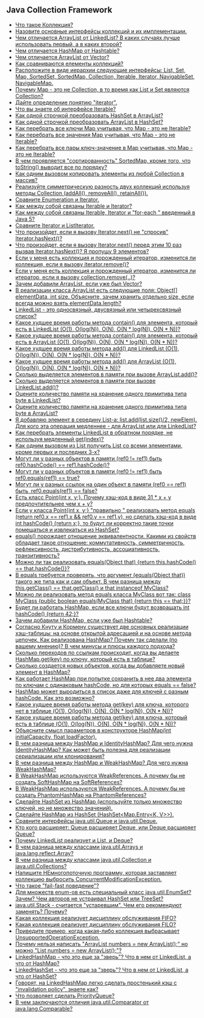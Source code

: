 ## Java Collection Framework

- <a href="">Что такое Коллекция?</a> 
- <a href="">Назовите основные интерфейсы коллекций и их имплементации.</a> 
- <a href="">Чем отличается ArrayList от LinkedList? В каких случаях лучше использовать первый, а в каких второй?</a> 
- <a href="">Чем отличается HashMap от Hashtable?</a> 
- <a href="">Чем отличается ArrayList от Vector?</a> 
- <a href="">Как сравниваются елементы коллекций?</a> 
- <a href="">Расположите в виде иерархии следующие интерфейсы: List, Set, Map, SortedSet, SortedMap, Collection, Iterable, Iterator, NavigableSet, NavigableMap.</a> 
- <a href="">Почему Map - это не Collection, в то время как List и Set являются Collection?</a> 
- <a href="">Дайте определение понятию "iterator".</a> 
- <a href="">Что вы знаете об интерфейсе Iterable?</a> 
- <a href="">Как одной строчкой преобразовать HashSet в ArrayList?</a> 
- <a href="">Как одной строчкой преобразовать ArrayList в HashSet?</a> 
- <a href="">Как перебрать все ключи Map учитывая, что Map - это не Iterable?</a> 
- <a href="">Как перебрать все значения Map учитывая, что Map - это не Iterable?</a> 
- <a href="">Как перебрать все пары ключ-значение в Map учитывая, что Map - это не Iterable?</a> 
- <a href="">В чем проявляется "сортированность" SortedMap, кроме того, что toString() выводит все по порядку?</a> 
- <a href="">Как одним вызовом копировать элементы из любой Collection в массив?</a> 
- <a href="">Реализуйте симметрическую разность двух коллекций используя методы Collection (addAll(), removeAll(), retainAll()).</a> 
- <a href="">Сравните Enumeration и Iterator.</a> 
- <a href="">Как между собой связаны Iterable и Iterator?</a> 
- <a href="">Как между собой связаны Iterable, Iterator и "for-each " введенный в Java 5?</a> 
- <a href="">Сравните Iterator и ListIterator.</a> 
- <a href="">Что произойдет, если я вызову Iterator.next() не "спросив" Iterator.hasNext()?</a> 
- <a href="">Что произойдет, если я вызову Iterator.next() перед этим 10 раз вызвав Iterator.hasNext()? Я пропущу 9 элементов?</a> 
- <a href="">Если у меня есть коллекция и порожденный итератор, изменится ли коллекция, если я вызову iterator.remove()?</a> 
- <a href="">Если у меня есть коллекция и порожденный итератор, изменится ли итератор, если я вызову collection.remove(..)?</a> 
- <a href="">Зачем добавили ArrayList, если уже был Vector?</a> 
- <a href="">В реализации класса ArrayList есть следующие поля: Object[] elementData, int size. Объясните, зачем хранить отдельно size, если всегда можно взять elementData.length?</a> 
- <a href="">LinkedList - это односвязный, двусвязный или четырехсвязный список?</a> 
- <a href="">Какое худшее время работы метода contain() для элемента, который есть в LinkedList (O(1), O(log(N)), O(N), O(N * log(N)), O(N * N))?</a> 
- <a href="">Какое худшее время работы метода contain() для элемента, который есть в ArrayList (O(1), O(log(N)), O(N), O(N * log(N)), O(N * N))?</a> 
- <a href="">Какое худшее время работы метода add() для LinkedList (O(1), O(log(N)), O(N), O(N * log(N)), O(N * N))?</a> 
- <a href="">Какое худшее время работы метода add() для ArrayList (O(1), O(log(N)), O(N), O(N * log(N)), O(N * N))?</a> 
- <a href="">Сколько выделяется элементов в памяти при вызове ArrayList.add()?</a> 
- <a href="">Сколько выделяется элементов в памяти при вызове LinkedList.add()?</a> 
- <a href="">Оцените количество памяти на хранение одного примитива типа byte в LinkedList?</a> 
- <a href="">Оцените количество памяти на хранение одного примитива типа byte в ArrayList?</a> 
- <a href="">Я добавляю элемент в середину List-а: list.add(list.size()/2, newElem). Для кого эта операция медленнее - для ArrayList или для LinkedList?</a> 
- <a href="">Как перебрать элементы LinkedList в обратном порядке, не используя медленный get(index)?</a> 
- <a href="">Как одним вызовом из List получить List со всеми элементами, кроме первых и последних 3-х?</a> 
- <a href="">Могут ли у разных объектов в памяти (ref0 != ref1) быть ref0.hashCode() == ref1.hashCode()?</a> 
- <a href="">Могут ли у разных объектов в памяти (ref0 != ref1) быть ref0.equals(ref1) == true?</a> 
- <a href="">Могут ли у разных ссылок на один объект в памяти (ref0 == ref1) быть &nbsp;ref0.equals(ref1) == false?</a> 
- <a href="">Есть класс Point{int x, y;}. Почему хэш-код в виде 31 * x + y предпочтительнее чем x + y?</a> 
- <a href="">Если у класса Point{int x, y;} "правильно " реализовать метод equals (return ref0.x == ref1.x && ref0.y == ref1.y), но сделать хэш-код в виде int hashCode() {return x;}, то будут ли корректно такие точки помещаться и извлекаться из HashSet?</a> 
- <a href="">equals() порождает отношение эквивалентности. Какими из свойств обладает такое отношение: коммутативность, симметричность, рефлексивность, дистрибутивность, ассоциативность, транзитивность?</a> 
- <a href="">Можно ли так реализовать equals(Object that) {return this.hashCode() == that.hashCode()}?</a> 
- <a href="">В equals требуется проверять, что аргумент (equals(Object that)) такого же типа как и сам объект. В чем разница между this.getClass() == that.getClass() и that instanceof MyClass?</a> 
- <a href="">Можно ли реализовать метод equals класса MyClass вот так: class MyClass {public boolean equals(MyClass that) {return this == that;}}?</a> 
- <a href="">Будет ли работать HashMap, если все ключи будут возвращать int hashCode() {return 42;}?</a> 
- <a href="">Зачем добавили HashMap, если уже был Hashtable?</a> 
- <a href="">Согласно Кнуту и Кормену существует две основных реализации хэш-таблицы: на основе открытой адресацией и на основе метода цепочек. Как реализована HashMap? Почему так сделали (по вашему мнению)? В чем минусы и плюсы каждого подхода?</a> 
- <a href="">Сколько переходов по ссылкам происходит, когда вы делаете HashMap.get(key) по ключу, который есть в таблице?</a> 
- <a href="">Сколько создается новых объектов, когда вы добавляете новый элемент в HashMap?</a> 
- <a href="">Как работает HashMap при попытке сохранить в нее два элемента по ключам с одинаковым hashCode, но для которых equals == false?</a> 
- <a href="">HashMap может выродиться в список даже для ключей с разным hashCode. Как это возможно?</a> 
- <a href="">Какое худшее время работы метода get(key) для ключа, которого нет в таблице (O(1), O(log(N)), O(N), O(N * log(N)), O(N * N))?</a> 
- <a href="">Какое худшее время работы метода get(key) для ключа, который есть в таблице (O(1), O(log(N)), O(N), O(N * log(N)), O(N * N))?</a> 
- <a href="">Объясните смысл параметров в конструкторе HashMap(int initialCapacity, float loadFactor).</a> 
- <a href="">В чем разница между HashMap и IdentityHashMap? Для чего нужна IdentityHashMap? Как может быть полезна для реализации сериализации или клонирования?</a> 
- <a href="">В чем разница между HashMap и WeakHashMap? Для чего нужна WeakHashMap?</a> 
- <a href="">В WeakHashMap используются WeakReferences. А почему бы не создать SoftHashMap на SoftReferences?</a> 
- <a href="">В WeakHashMap используются WeakReferences. А почему бы не создать PhantomHashMap на PhantomReferences?</a> 
- <a href="">Сделайте HashSet из HashMap (используйте только множество ключей, но не множество значений).</a> 
- <a href="">Сделайте HashMap из HashSet (HashSet<Map.Entry<K, V>>).</a> 
- <a href="">Сравните интерфейсы java.util.Queue и java.util.Deque.</a> 
- <a href="">Кто кого расширяет: Queue расширяет Deque, или Deque расширяет Queue?</a> 
- <a href="">Почему LinkedList реализует и List, и Deque?</a> 
- <a href="">В чем разница между классами java.util.Arrays и java.lang.reflect.Array?</a> 
- <a href="">В чем разница между классами java.util.Collection и java.util.Collections?</a> 
- <a href="">Напишите НЕмногопоточную программу, которая заставляет коллекцию выбросить ConcurrentModificationException.</a> 
- <a href="">Что такое "fail-fast поведение"?</a> 
- <a href="">Для множеств еnum-ов есть специальный класс java.util.EnumSet? Зачем? Чем авторов не устраивал HashSet или TreeSet?</a> 
- <a href="">java.util.Stack - считается "устаревшим". Чем его рекомендуют заменять? Почему?</a> 
- <a href="">Какая коллекция реализует дисциплину обслуживания FIFO?</a> 
- <a href="">Какая коллекция реализует дисциплину обслуживания FILO?</a> 
- <a href="">Приведите пример, когда какая-либо коллекция выбрасывает UnsupportedOperationException.</a> 
- <a href="">Почему нельзя написать "ArrayList<List> numbers = new ArrayList<ArrayList>();" но можно "List<ArrayList> numbers = new ArrayList<ArrayList>();"?</a> 
- <a href="">LinkedHashMap - что это еще за "зверь"? Что в нем от LinkedList, а что от HashMap?</a> 
- <a href="">LinkedHashSet - что это еще за "зверь"? Что в нем от LinkedList, а что от HashSet?</a> 
- <a href="">Говорят, на LinkedHashMap легко сделать простенький кэш c "invalidation policy", знаете как?</a> 
- <a href="">Что позволяет сделать PriorityQueue?</a> 
- <a href="">В чем заключаются отличия java.util.Comparator от java.lang.Comparable?</a> 
